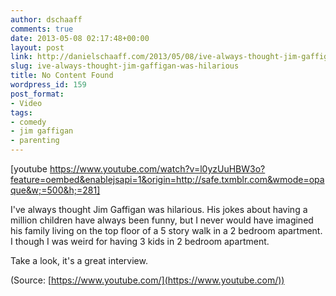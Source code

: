 ```yaml
---
author: dschaaff
comments: true
date: 2013-05-08 02:17:48+00:00
layout: post
link: http://danielschaaff.com/2013/05/08/ive-always-thought-jim-gaffigan-was-hilarious/
slug: ive-always-thought-jim-gaffigan-was-hilarious
title: No Content Found
wordpress_id: 159
post_format:
- Video
tags:
- comedy
- jim gaffigan
- parenting
---
```


[youtube https://www.youtube.com/watch?v=l0yzUuHBW3o?feature=oembed&enablejsapi=1&origin=http://safe.txmblr.com&wmode=opaque&w;=500&h;=281]


I've always thought Jim Gaffigan was hilarious.  His jokes about having a million children have always been funny, but I never would have imagined his family living on the top floor of a 5 story walk in a 2 bedroom apartment.  I though I was weird for having 3 kids in 2 bedroom apartment.





Take a look, it's a great interview.

(Source: [https://www.youtube.com/](https://www.youtube.com/))
